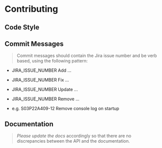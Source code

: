 # Contributing

## Code Style
> 

## Commit Messages
> Commit messages should contain the Jira issue number and be verb based, using the following pattern:

- JIRA_ISSUE_NUMBER Add ...
- JIRA_ISSUE_NUMBER Fix ...
- JIRA_ISSUE_NUMBER Update ...
- JIRA_ISSUE_NUMBER Remove ...

- e.g. S03P22A409-12 Remove console log on startup

## Documentation
> *Please update the docs* accordingly so that there are no discrepancies between the API and the documentation.
